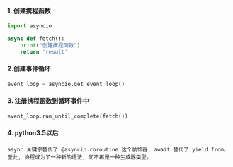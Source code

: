 #### 1. 创建携程函数

```python
import asyncio

async def fetch():
	print("创建携程函数")
	return 'result'
```

#### 2.创建事件循环

```python
event_loop = asyncio.get_event_loop()
```

#### 3. 注册携程函数到循环事件中

```python
event_loop.run_until_complete(fetch())
```



#### 4. python3.5以后

```
async 关键字替代了 @asyncio.coroutine 这个装饰器, await 替代了 yield from。至此, 协程成为了一种新的语法, 而不再是一种生成器类型。
```

